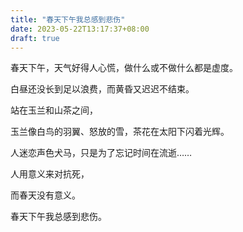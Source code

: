 ```yaml
---
title: "春天下午我总感到悲伤"
date: 2023-05-22T13:17:37+08:00
draft: true
---
```

春天下午，天气好得人心慌，做什么或不做什么都是虚度。

白昼还没长到足以浪费，而黄昏又迟迟不结束。

站在玉兰和山茶之间，

玉兰像白鸟的羽翼、怒放的雪，茶花在太阳下闪着光辉。

人迷恋声色犬马，只是为了忘记时间在流逝……

人用意义来对抗死，

而春天没有意义。

春天下午我总感到悲伤。
